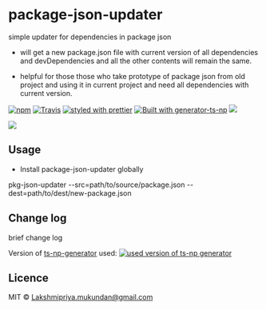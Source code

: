 # package-json-updater

simple updater for dependencies in package json

- will get a new package.json file with current version of all dependencies and devDependencies
  and all the other contents will remain the same.

- helpful for those those who take prototype of package json from old project and using it in current project and need all dependencies with current version.

[![npm](https://img.shields.io/npm/v/package-json-updater.svg)](https://www.npmjs.com/package/package-json-updater)
[![Travis](https://img.shields.io/travis/lakshmipriyamukundan/package-json-updater.svg)](https://travis-ci.org/lakshmipriyamukundan/package-json-updater)
[![styled with prettier](https://img.shields.io/badge/code_style-prettier-ff69b4.svg)](https://github.com/prettier/prettier)
[![Built with generator-ts-np](https://img.shields.io/badge/scaffolding-ts_np-2699ad.svg)](https://github.com/vajahath/generator-ts-np)
[![](https://img.shields.io/badge/TypeScript-Ready-blue.svg)](https://www.typescriptlang.org/)

<!-- [![npm](https://img.shields.io/npm/dt/package-json-updater.svg)]() -->

![](https://cataas.com/cat)

## Usage

- Install package-json-updater globally

pkg-json-updater --src=path/to/source/package.json --dest=path/to/dest/new-package.json

## Change log

brief change log

Version of [ts-np-generator](https://github.com/vajahath/generator-ts-np) used: [![used version of ts-np generator](https://img.shields.io/badge/ts--np-v2.0.5-a5a5a5.svg?style=flat-square)](https://github.com/vajahath/generator-ts-np)

## Licence

MIT &copy; [Lakshmipriya.mukundan@gmail.com](https://twitter.com/lakshmipriya)
